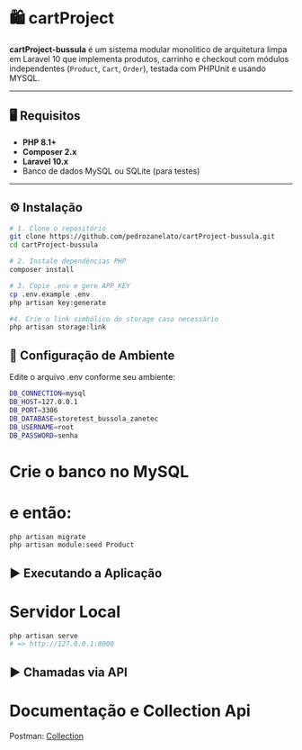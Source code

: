 

# 🛍️ cartProject

**cartProject-bussula** é um sistema modular monolitico de arquitetura limpa em Laravel 10 que implementa produtos, carrinho e checkout com módulos independentes (`Product`, `Cart`, `Order`), testada com PHPUnit e usando MYSQL.

---

## 🖥️ Requisitos

- **PHP 8.1+**  
- **Composer 2.x**  
- **Laravel 10.x**  
- Banco de dados MySQL ou SQLite (para testes)   

---

## ⚙️ Instalação

```bash
# 1. Clone o repositório
git clone https://github.com/pedrozanelato/cartProject-bussula.git
cd cartProject-bussula

# 2. Instale dependências PHP
composer install

# 3. Copie .env e gere APP_KEY
cp .env.example .env
php artisan key:generate

#4. Crie o link simbólico do storage caso necessário
php artisan storage:link

```

## 🔐 Configuração de Ambiente

Edite o arquivo .env conforme seu ambiente:

```bash
DB_CONNECTION=mysql
DB_HOST=127.0.0.1
DB_PORT=3306
DB_DATABASE=storetest_bussola_zanetec
DB_USERNAME=root
DB_PASSWORD=senha
```

# Crie o banco no MySQL
# e então:

```bash
php artisan migrate
php artisan module:seed Product
```

## ▶️ Executando a Aplicação
# Servidor Local

```bash
php artisan serve
# => http://127.0.0.1:8000
```

## ▶️ Chamadas via API
# Documentação e Collection Api

Postman: [Collection](https://myapisdev.postman.co/workspace/API's-Dev~ff4a4532-78d2-46cf-bde2-07f77c1557b7/collection/17224712-85874a7c-e078-432c-b8d8-27a59635ac77?action=share&creator=17224712)
